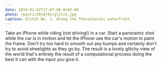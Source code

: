 ```yaml
---
date: 2019-01-02T17:07:00.0+02:00
photo: /posts/2019/01/glitch.jpg
caption: Glitch No. 1. Along the Thessaloniki waterfront.
---
```


Take an iPhone while riding (not driving!) in a car. Start a panoramic shot while the car is in motion and let the iPhone use the car's motion to paint the frame. Don't try too hard to smooth out any bumps and certainly don't try to avoid streelights as they go by. The result is a lovely glitchy view of the world that's entirely the result of a computational process doing the best it can with the input you give it.
